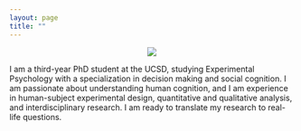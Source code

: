```yaml
---
layout: page
title: ""
---
```


<p align="center">
<img src="http://shirleyxingyuliu.github.io/websitephoto.png" />
</p>

I am a third-year PhD student at the UCSD, studying Experimental Psychology with a specialization in decision making and social cognition. I am passionate about understanding human cognition, and I am experience in human-subject experimental design, quantitative and qualitative analysis, and interdisciplinary research. I am ready to translate my research to real-life questions.
